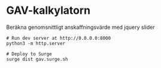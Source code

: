 # GAV-kalkylatorn
Beräkna genomsnittligt anskaffningsvärde med jquery slider


```
# Run dev server at http://0.0.0.0:8000
python3 -m http.server

# Deploy to Surge
surge dist gav.surge.sh
```

